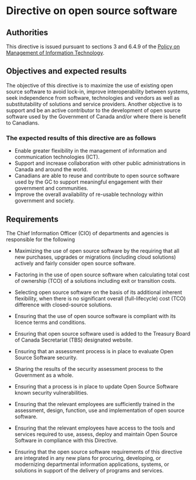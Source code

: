 # Directive on open source software

## Authorities

This directive is issued pursuant to sections 3 and 6.4.9 of the [Policy on Management of Information Technology](https://www.tbs-sct.gc.ca/pol/doc-eng.aspx?id=12755).

## Objectives and expected results

The objective of this directive is to maximize the use of existing open source software to avoid lock-in, improve interoperability between systems, seek independence from software, technologies and vendors as well as substitutability of solutions and service providers. Another objective is to support and be an active contributor to the development of open source software used by the Government of Canada and/or where there is benefit to Canadians.

### The expected results of this directive are as follows

* Enable greater flexibility in the management of information and communication technologies (ICT).
* Support and increase collaboration with other public administrations in Canada and around the world.
* Canadians are able to reuse and contribute to open source software used by the GC to support meaningful engagement with their government and communities.
* Improve the overall availability of re-usable technology within government and society.

## Requirements

The Chief Information Officer (CIO) of departments and agencies is responsible for the following

* Maximizing the use of open source software by the requiring that all new purchases, upgrades or migrations (including cloud solutions) actively and fairly consider open source software.
* Factoring in the use of open source software when calculating total cost of ownership (TCO) of a solutions including exit or transition costs.
* Selecting open source software on the basis of its additional inherent flexibility, when there is no significant overall (full-lifecycle) cost (TCO) difference with closed-source solutions.
* Ensuring that the use of open source software is compliant with its licence terms and conditions.
* Ensuring that open source software used is added to the Treasury Board of Canada Secretariat (TBS) designated website.

* Ensuring that an assessment process is in place to evaluate Open Source Software security.
* Sharing the results of the security assessment process to the Government as a whole.
* Ensuring that a process is in place to update Open Source Software known security vulnerabilities.
* Ensuring that the relevant employees are sufficiently trained in the assessment, design, function, use and implementation of open source software.
* Ensuring that the relevant employees have access to the tools and services required to use, assess, deploy and maintain Open Source Software in compliance with this Directive.

* Ensuring that the open source software requirements of this directive are integrated in any new plans for procuring, developing, or modernizing departmental information applications, systems, or solutions in support of the delivery of programs and services.
